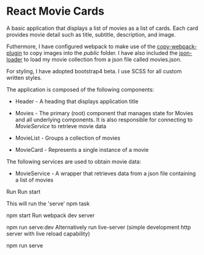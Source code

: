 # React Movie Cards

A basic application that displays a list of movies as a list of cards. Each card provides movie detail such as title, subtitle, description, and image.


Futhermore, I have configured webpack to make use of the [copy-webpack-plugin](https://www.npmjs.com/package/copy-webpack-plugin) to copy images into the _public_ folder. I have also included the [json-loader](https://www.npmjs.com/package/json-loader) to load my movie collection from a json file called movies.json.

For styling, I have adopted bootstrap4 beta. I use SCSS for all custom written styles.

The application is composed of the following components:

* Header - A heading that displays application title

* Movies - The primary (root) component that manages state for Movies and all underlying components. It is also responsible for connecting to _MovieService_ to retrieve movie data

* MovieList - Groups a collection of movies

* MovieCard - Represents a single instance of a movie


The following services are used to obtain movie data:

* MovieService - A wrapper that retrieves data from a json file containing a list of movies


Run
Run start

This will run the 'serve' npm task

npm start
Run webpack dev server

npm run serve:dev
Alternatively run live-server (simple development http server with live reload capability)

npm run serve
